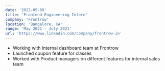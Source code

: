 ```yaml
---
date: '2022-05-09'
title: 'Frontend Engineering Intern'
company: 'Frontrow'
location: 'Bangalore, KA'
range: 'May 2021 - July 2021'
url: 'https://www.linkedin.com/company/frontrow-in'
---
```


- Working with Internal dashboard team at Frontrow
- Launched coupon feature for classes
- Worked with Product managers on different features for internal sales team
